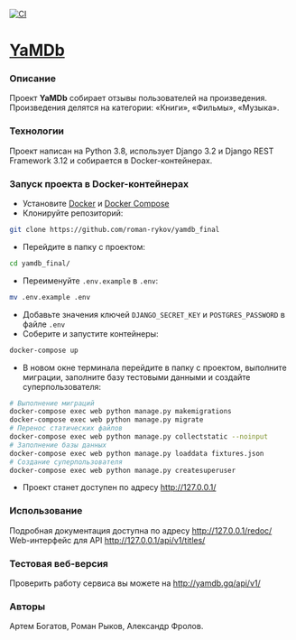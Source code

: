 [![CI](https://github.com/roman-rykov/yamdb_final/actions/workflows/yamdb_workflow.yaml/badge.svg)](https://github.com/roman-rykov/yamdb_final/actions/workflows/yamdb_workflow.yaml)
# [YaMDb](http://yamdb.gq/api/v1/)
### Описание
Проект **YaMDb** собирает отзывы пользователей на произведения. Произведения делятся на категории: «Книги», «Фильмы», «Музыка».
### Технологии
Проект написан на Python 3.8, использует Django 3.2 и Django REST Framework 3.12 и собирается в Docker-контейнерах.
### Запуск проекта в Docker-контейнерах
- Установите [Docker](https://www.docker.com/get-started) и [Docker Compose](https://docs.docker.com/compose/install/)
- Клонируйте репозиторий:
```bash
git clone https://github.com/roman-rykov/yamdb_final
```
- Перейдите в папку с проектом:
```bash
cd yamdb_final/
```
- Переименуйте `.env.example` в `.env`:
```bash
mv .env.example .env
```
- Добавьте значения ключей `DJANGO_SECRET_KEY` и `POSTGRES_PASSWORD` в файле `.env`
- Cоберите и запустите контейнеры:
```bash
docker-compose up
```
- В новом окне терминала перейдите в папку с проектом, выполните миграции, заполните базу тестовыми данными и создайте суперпользователя:
```bash
# Выполнение миграций
docker-compose exec web python manage.py makemigrations
docker-compose exec web python manage.py migrate
# Перенос статических файлов
docker-compose exec web python manage.py collectstatic --noinput 
# Заполнение базы данных
docker-compose exec web python manage.py loaddata fixtures.json
# Создание суперпользователя
docker-compose exec web python manage.py createsuperuser
```
- Проект станет доступен по адресу http://127.0.0.1/
### Использование
Подробная документация доступна по адресу http://127.0.0.1/redoc/  
Web-интерфейс для API http://127.0.0.1/api/v1/titles/
### Тестовая веб-версия
Проверить работу сервиса вы можете на http://yamdb.gq/api/v1/
### Авторы
Артем Богатов, Роман Рыков, Александр Фролов.
